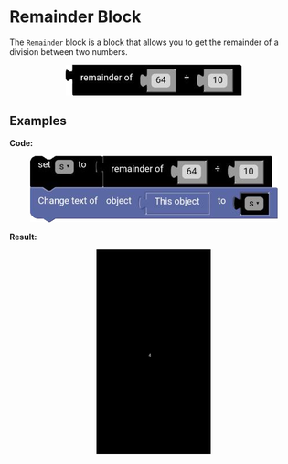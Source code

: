 # Remainder Block

The `Remainder` block is a block that allows you to get the remainder of a division between two numbers.

<p align="center">
  <img src="../../../res/images/blocks/math/remainder/remainder.png">
</p>

## Examples

**Code:**

<p align="center">
  <img src="../../../res/images/blocks/math/remainder/remainder_example.png">
</p>

**Result:**

<p align="center">
  <img src="../../../res/images/blocks/math/remainder/remainder_example_result.png" width="200vw">
</p>